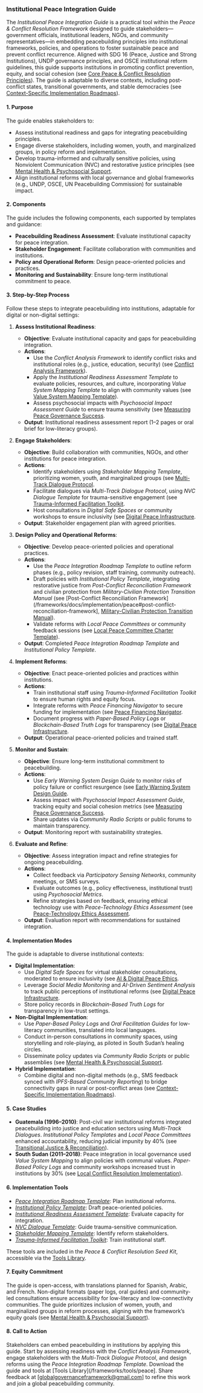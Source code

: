 ### Institutional Peace Integration Guide

The *Institutional Peace Integration Guide* is a practical tool within the *Peace & Conflict Resolution Framework* designed to guide stakeholders—government officials, institutional leaders, NGOs, and community representatives—in embedding peacebuilding principles into institutional frameworks, policies, and operations to foster sustainable peace and prevent conflict recurrence. Aligned with SDG 16 (Peace, Justice and Strong Institutions), UNDP governance principles, and OSCE institutional reform guidelines, this guide supports institutions in promoting conflict prevention, equity, and social cohesion (see [Core Peace & Conflict Resolution Principles](/frameworks/docs/implementation/peace#core-principles)). The guide is adaptable to diverse contexts, including post-conflict states, transitional governments, and stable democracies (see [Context-Specific Implementation Roadmaps](/frameworks/docs/implementation/peace#context-specific-roadmaps)).

#### 1. Purpose
The guide enables stakeholders to:
- Assess institutional readiness and gaps for integrating peacebuilding principles.
- Engage diverse stakeholders, including women, youth, and marginalized groups, in policy reform and implementation.
- Develop trauma-informed and culturally sensitive policies, using Nonviolent Communication (NVC) and restorative justice principles (see [Mental Health & Psychosocial Support](/frameworks/docs/implementation/peace#mental-health]).
- Align institutional reforms with local governance and global frameworks (e.g., UNDP, OSCE, UN Peacebuilding Commission) for sustainable impact.

#### 2. Components
The guide includes the following components, each supported by templates and guidance:
- **Peacebuilding Readiness Assessment**: Evaluate institutional capacity for peace integration.
- **Stakeholder Engagement**: Facilitate collaboration with communities and institutions.
- **Policy and Operational Reform**: Design peace-oriented policies and practices.
- **Monitoring and Sustainability**: Ensure long-term institutional commitment to peace.

#### 3. Step-by-Step Process
Follow these steps to integrate peacebuilding into institutions, adaptable for digital or non-digital settings:

1. **Assess Institutional Readiness**:
   - **Objective**: Evaluate institutional capacity and gaps for peacebuilding integration.
   - **Actions**:
     - Use the *Conflict Analysis Framework* to identify conflict risks and institutional roles (e.g., justice, education, security) (see [Conflict Analysis Framework](/frameworks/docs/implementation/peace#conflict-analysis-framework)).
     - Apply the *Institutional Readiness Assessment Template* to evaluate policies, resources, and culture, incorporating *Value System Mapping Template* to align with community values (see [Value System Mapping Template](/frameworks/docs/implementation/peace#value-system-mapping-template)).
     - Assess psychosocial impacts with *Psychosocial Impact Assessment Guide* to ensure trauma sensitivity (see [Measuring Peace Governance Success](/frameworks/docs/implementation/peace#measuring-success]).
   - **Output**: Institutional readiness assessment report (1–2 pages or oral brief for low-literacy groups).

2. **Engage Stakeholders**:
   - **Objective**: Build collaboration with communities, NGOs, and other institutions for peace integration.
   - **Actions**:
     - Identify stakeholders using *Stakeholder Mapping Template*, prioritizing women, youth, and marginalized groups (see [Multi-Track Dialogue Protocol](/frameworks/docs/implementation/peace#multi-track-dialogue-protocol]).
     - Facilitate dialogues via *Multi-Track Dialogue Protocol*, using *NVC Dialogue Template* for trauma-sensitive engagement (see [Trauma-Informed Facilitation Toolkit](/frameworks/docs/implementation/peace#trauma-informed-toolkit]).
     - Host consultations in *Digital Safe Spaces* or community workshops to ensure inclusivity (see [Digital Peace Infrastructure](/frameworks/docs/implementation/peace#digital-infrastructure]).
   - **Output**: Stakeholder engagement plan with agreed priorities.

3. **Design Policy and Operational Reforms**:
   - **Objective**: Develop peace-oriented policies and operational practices.
   - **Actions**:
     - Use the *Peace Integration Roadmap Template* to outline reform phases (e.g., policy revision, staff training, community outreach).
     - Draft policies with *Institutional Policy Template*, integrating restorative justice from *Post-Conflict Reconciliation Framework* and civilian protection from *Military-Civilian Protection Transition Manual* (see [Post-Conflict Reconciliation Framework](/frameworks/docs/implementation/peace#post-conflict-reconciliation-framework], [Military-Civilian Protection Transition Manual](/frameworks/docs/implementation/peace#military-civilian-protection-transition-manual)).
     - Validate reforms with *Local Peace Committees* or community feedback sessions (see [Local Peace Committee Charter Template](/frameworks/docs/implementation/peace#local-peace-committee-charter-template)).
   - **Output**: Completed *Peace Integration Roadmap Template* and *Institutional Policy Template*.

4. **Implement Reforms**:
   - **Objective**: Enact peace-oriented policies and practices within institutions.
   - **Actions**:
     - Train institutional staff using *Trauma-Informed Facilitation Toolkit* to ensure human rights and equity focus.
     - Integrate reforms with *Peace Financing Navigator* to secure funding for implementation (see [Peace Financing Navigator](/frameworks/docs/implementation/peace#peace-financing-navigator]).
     - Document progress with *Paper-Based Policy Logs* or *Blockchain-Based Truth Logs* for transparency (see [Digital Peace Infrastructure](/frameworks/docs/implementation/peace#digital-infrastructure]).
   - **Output**: Operational peace-oriented policies and trained staff.

5. **Monitor and Sustain**:
   - **Objective**: Ensure long-term institutional commitment to peacebuilding.
   - **Actions**:
     - Use *Early Warning System Design Guide* to monitor risks of policy failure or conflict resurgence (see [Early Warning System Design Guide](/frameworks/docs/implementation/peace#early-warning-system-design-guide]).
     - Assess impact with *Psychosocial Impact Assessment Guide*, tracking equity and social cohesion metrics (see [Measuring Peace Governance Success](/frameworks/docs/implementation/peace#measuring-success]).
     - Share updates via *Community Radio Scripts* or public forums to maintain transparency.
   - **Output**: Monitoring report with sustainability strategies.

6. **Evaluate and Refine**:
   - **Objective**: Assess integration impact and refine strategies for ongoing peacebuilding.
   - **Actions**:
     - Collect feedback via *Participatory Sensing Networks*, community meetings, or SMS surveys.
     - Evaluate outcomes (e.g., policy effectiveness, institutional trust) using *Psychosocial Metrics*.
     - Refine strategies based on feedback, ensuring ethical technology use with *Peace-Technology Ethics Assessment* (see [Peace-Technology Ethics Assessment](/frameworks/docs/implementation/peace#peace-technology-ethics-assessment]).
   - **Output**: Evaluation report with recommendations for sustained integration.

#### 4. Implementation Modes
The guide is adaptable to diverse institutional contexts:
- **Digital Implementation**:
  - Use *Digital Safe Spaces* for virtual stakeholder consultations, moderated to ensure inclusivity (see [AI & Digital Peace Ethics](/frameworks/docs/implementation/peace#ai-ethics]).
  - Leverage *Social Media Monitoring* and *AI-Driven Sentiment Analysis* to track public perceptions of institutional reforms (see [Digital Peace Infrastructure](/frameworks/docs/implementation/peace#digital-infrastructure]).
  - Store policy records in *Blockchain-Based Truth Logs* for transparency in low-trust settings.
- **Non-Digital Implementation**:
  - Use *Paper-Based Policy Logs* and *Oral Facilitation Guides* for low-literacy communities, translated into local languages.
  - Conduct in-person consultations in community spaces, using storytelling and role-playing, as piloted in South Sudan’s healing circles.
  - Disseminate policy updates via *Community Radio Scripts* or public assemblies (see [Mental Health & Psychosocial Support](/frameworks/docs/implementation/peace#mental-health]).
- **Hybrid Implementation**:
  - Combine digital and non-digital methods (e.g., SMS feedback synced with *IPFS-Based Community Reporting*) to bridge connectivity gaps in rural or post-conflict areas (see [Context-Specific Implementation Roadmaps](/frameworks/docs/implementation/peace#context-specific-roadmaps)).

#### 5. Case Studies
- **Guatemala (1996–2010)**: Post-civil war institutional reforms integrated peacebuilding into justice and education sectors using *Multi-Track Dialogues*. *Institutional Policy Templates* and *Local Peace Committees* enhanced accountability, reducing judicial impunity by 40% (see [Transitional Justice & Reconciliation](/frameworks/docs/implementation/peace#transitional-justice)).
- **South Sudan (2011–2018)**: Peace integration in local governance used *Value System Mapping* to align policies with communal values. *Paper-Based Policy Logs* and community workshops increased trust in institutions by 30% (see [Local Conflict Resolution Implementation](/frameworks/docs/implementation/peace#local-implementation)).

#### 6. Implementation Tools
- *[Peace Integration Roadmap Template](/frameworks/tools/peace/peace-integration-roadmap-template-en.pdf)*: Plan institutional reforms.
- *[Institutional Policy Template](/frameworks/tools/peace/institutional-policy-template-en.pdf)*: Draft peace-oriented policies.
- *[Institutional Readiness Assessment Template](/frameworks/tools/peace/institutional-readiness-assessment-template-en.pdf)*: Evaluate capacity for integration.
- *[NVC Dialogue Template](/frameworks/tools/peace/nvc-dialogue-template-en.pdf)*: Guide trauma-sensitive communication.
- *[Stakeholder Mapping Template](/frameworks/tools/peace/stakeholder-mapping-template-en.pdf)*: Identify reform stakeholders.
- *[Trauma-Informed Facilitation Toolkit](/frameworks/tools/peace/trauma-informed-toolkit-en.pdf)*: Train institutional staff.

These tools are included in the *Peace & Conflict Resolution Seed Kit*, accessible via the [Tools Library](/frameworks/tools/peace).

#### 7. Equity Commitment
The guide is open-access, with translations planned for Spanish, Arabic, and French. Non-digital formats (paper logs, oral guides) and community-led consultations ensure accessibility for low-literacy and low-connectivity communities. The guide prioritizes inclusion of women, youth, and marginalized groups in reform processes, aligning with the framework’s equity goals (see [Mental Health & Psychosocial Support](/frameworks/docs/implementation/peace#mental-health)).

#### 8. Call to Action
Stakeholders can embed peacebuilding in institutions by applying this guide. Start by assessing readiness with the *Conflict Analysis Framework*, engage stakeholders with the *Multi-Track Dialogue Protocol*, and design reforms using the *Peace Integration Roadmap Template*. Download the guide and tools at [Tools Library](/frameworks/tools/peace]. Share feedback at [globalgovernanceframework@gmail.com] to refine this work and join a global peacebuilding community.
